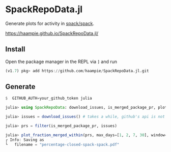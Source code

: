 # SpackRepoData.jl

Generate plots for activity in [spack/spack](https://github.com/spack/spack).

https://haampie.github.io/SpackRepoData.jl/

## Install

Open the package manager in the REPL via `]` and run

```julia
(v1.7) pkg> add https://github.com/haampie/SpackRepoData.jl.git
```
## Generate

```julia
$  GITHUB_AUTH=your_github_token julia

julia> using SpackRepoData: download_issues, is_merged_package_pr, plot_fraction_merged_within

julia> issues = download_issues() # takes a while, github's api is not very fast.

julia> prs = filter(is_merged_package_pr, issues)

julia> plot_fraction_merged_within(prs, max_days=[1, 2, 7, 30], window=365)
┌ Info: Saving as
└   filename = "percentage-closed-spack-spack.pdf"
```
